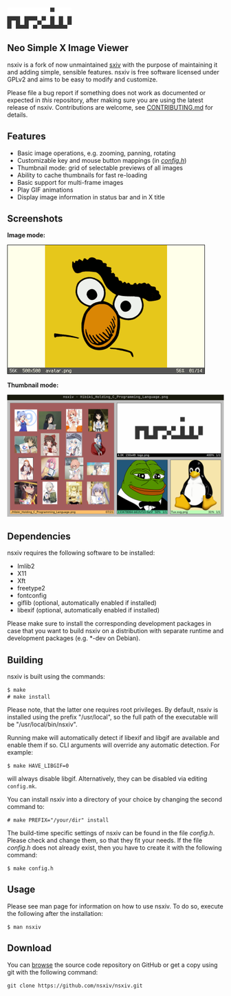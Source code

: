 ![nsxiv](https://raw.githubusercontent.com/nsxiv/nsxiv/gh-pages/img/logo.png "nsxiv")

**Neo Simple X Image Viewer**
-----------------------------

nsxiv is a fork of now unmaintained [sxiv](https://github.com/muennich/sxiv)
with the purpose of maintaining it and adding simple, sensible features.
nsxiv is free software licensed under GPLv2 and aims to be easy to modify and customize.

Please file a bug report if something does not work as documented or
expected in *this* repository, after making sure you are using the latest
release of nsxiv. Contributions are welcome, see [CONTRIBUTING.md](CONTRIBUTING.md)
for details.


Features
--------

* Basic image operations, e.g. zooming, panning, rotating
* Customizable key and mouse button mappings (in [*config.h*](config.h))
* Thumbnail mode: grid of selectable previews of all images
* Ability to cache thumbnails for fast re-loading
* Basic support for multi-frame images
* Play GIF animations
* Display image information in status bar and in X title


Screenshots
-----------

**Image mode:**

![Image](https://raw.githubusercontent.com/nsxiv/nsxiv/gh-pages/img/image.png "Image mode")

**Thumbnail mode:**

![Thumb](https://raw.githubusercontent.com/nsxiv/nsxiv/gh-pages/img/thumb.png "Thumb mode")


Dependencies
------------

nsxiv requires the following software to be installed:

  * Imlib2
  * X11
  * Xft
  * freetype2
  * fontconfig
  * giflib (optional, automatically enabled if installed)
  * libexif (optional, automatically enabled if installed)

Please make sure to install the corresponding development packages in case that
you want to build nsxiv on a distribution with separate runtime and development
packages (e.g. *-dev on Debian).


Building
--------

nsxiv is built using the commands:

    $ make
    # make install

Please note, that the latter one requires root privileges.
By default, nsxiv is installed using the prefix "/usr/local", so the full path
of the executable will be "/usr/local/bin/nsxiv".

Running make will automatically detect if libexif and libgif are available and
enable them if so. CLI arguments will override any automatic detection.
For example:

	$ make HAVE_LIBGIF=0

will always disable libgif.
Alternatively, they can be disabled via editing `config.mk`.

You can install nsxiv into a directory of your choice by changing the second
command to:

    # make PREFIX="/your/dir" install

The build-time specific settings of nsxiv can be found in the file *config.h*.
Please check and change them, so that they fit your needs.
If the file *config.h* does not already exist, then you have to create it with
the following command:

    $ make config.h


Usage
-----

Please see man page for information on how to use nsxiv. To do so, execute the
following after the installation:

    $ man nsxiv


Download
--------

You can [browse](https://github.com/nsxiv/nsxiv) the source code repository
on GitHub or get a copy using git with the following command:

    git clone https://github.com/nsxiv/nsxiv.git
